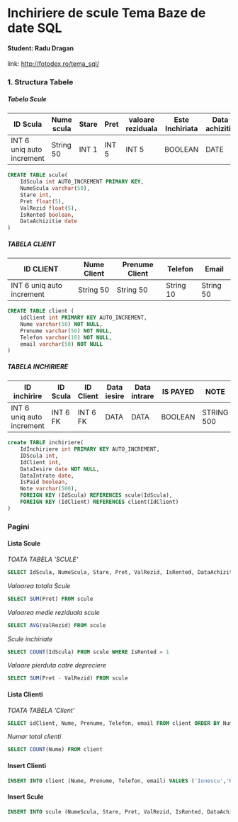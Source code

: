 # Inchiriere de scule Tema Baze de date SQL
#### Student: Radu Dragan

link:
http://fotodex.ro/tema_sql/

### 1. Structura Tabele 
##### Tabela Scule
| ID Scula | Nume scula | Stare | Pret | valoare reziduala | Este Inchiriata | Data achizitie |
| --- | --- | --- | --- | --- | --- | --- | 
| INT 6 uniq auto increment | String 50 | INT 1 | INT 5 | INT 5 | BOOLEAN | DATE  | 

```sql
CREATE TABLE scule(
    IdScula int AUTO_INCREMENT PRIMARY KEY,
    NumeScula varchar(50),
    Stare int,
    Pret float(5),
    ValRezid float(5),
    IsRented boolean,
    DataAchizitie date
)
```

#####  TABELA CLIENT
| ID CLIENT | Nume Client | Prenume Client | Telefon | Email | 
| --- | --- | --- | --- | --- |
| INT 6 uniq auto increment | String 50 | String 50 | String 10 | String 50 |

```sql
CREATE TABLE client (
    idClient int PRIMARY KEY AUTO_INCREMENT,
    Nume varchar(50) NOT NULL,
    Prenume varchar(50) NOT NULL,
    Telefon varchar(10) NOT NULL,
    email varchar(50) NOT NULL
)
```

##### TABELA INCHIRIERE

| ID inchirire | ID Scula | ID Client | Data iesire | Data intrare | IS PAYED | NOTE |
| --- | --- | --- | --- | --- | --- | --- |
| INT 6 uniq auto increment | INT 6 FK | INT 6 FK | DATA | DATA | BOOLEAN | STRING 500 | 

```sql
create TABLE inchiriere(
    IdInchiriere int PRIMARY KEY AUTO_INCREMENT,
    IDScula int,
    IdClient int,
    DataIesire date NOT NULL,
    DataIntrate date,
    IsPaid boolean,
    Note varchar(500),
    FOREIGN KEY (IdScula) REFERENCES scule(IdScula),
    FOREIGN KEY (IdClient) REFERENCES client(IdClient)
)
```

### Pagini
#### Lista Scule

*TOATA TABELA 'SCULE'*
```sql
SELECT IdScula, NumeScula, Stare, Pret, ValRezid, IsRented, DataAchizitie FROM scule ORDER BY NumeScula ASC LIMIT 50
```

*Valoarea totala Scule*
```sql
SELECT SUM(Pret) FROM scule
```

*Valoarea medie reziduala scule*
```sql
SELECT AVG(ValRezid) FROM scule
```

*Scule inchiriate*
```sql
SELECT COUNT(IdScula) FROM scule WHERE IsRented = 1
```

*Valoare pierduta catre depreciere*
```sql
SELECT SUM(Pret - ValRezid) FROM scule
```

#### Lista Clienti

*TOATA TABELA 'Client'*
```sql
SELECT idClient, Nume, Prenume, Telefon, email FROM client ORDER BY Nume ASC LIMIT 50
```

*Numar total clienti*
```sql
SELECT COUNT(Nume) FROM client
```

#### Insert Clienti
```sql
INSERT INTO client (Nume, Prenume, Telefon, email) VALUES ('Ionescu','Radu', '0742056799', 'radu@dragan.ro')
```

#### Insert Scule
```sql
INSERT INTO scule (NumeScula, Stare, Pret, ValRezid, IsRented, DataAchizitie) VALUES ('Ciocan Stanley 160Z','5', '8', '6', '1', '1/5/2018')
```


